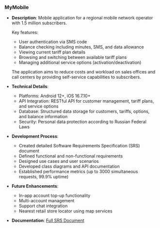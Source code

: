### **MyMobile**
- **Description**: Mobile application for a regional mobile network operator with 1.5 million subscribers.
  
  Key features:
  - User authentication via SMS code
  - Balance checking including minutes, SMS, and data allowance
  - Viewing current tariff plan details
  - Browsing and switching between available tariff plans
  - Managing additional service options (activation/deactivation)
  
  The application aims to reduce costs and workload on sales offices and call centers by providing self-service capabilities to subscribers.

- **Technical Details**:
  - Platforms: Android 12+, iOS 16.7.10+
  - API Integration: RESTful API for customer management, tariff plans, and service options
  - Database: Structured data storage for customers, tariffs, options, and balance information
  - Security: Personal data protection according to Russian Federal Laws

- **Development Process**:
  - Created detailed Software Requirements Specification (SRS) document
  - Defined functional and non-functional requirements
  - Designed use cases and user scenarios
  - Developed class diagrams and API documentation
  - Established performance metrics (up to 3000 simultaneous requests, 99.9% uptime)

- **Future Enhancements**:
  - In-app account top-up functionality
  - Multi-account management
  - Support chat integration
  - Nearest retail store locator using map services

- **Documentation**: [Full SRS Document](https://docs.yandex.ru/docs/view?url=ya-disk-public%3A%2F%2FaNugusXlqmJ6OVV5s1bL%2FOBw8AbCS8KUgOtDu%2Bojbcy%2FtJ3EG22BMPCoCyxshAO8q%2FJ6bpmRyOJonT3VoXnDag%3D%3D%3A%2FSRS%20MyMobile%20v.1.0.0.docx&name=SRS%20MyMobile%20v.1.0.0.docx&nosw=1)
